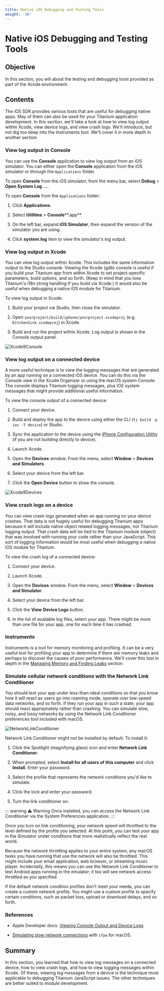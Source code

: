 ```yaml
---
title: Native iOS Debugging and Testing Tools
weight: '30'
---
```


# Native iOS Debugging and Testing Tools

## Objective

In this section, you will about the testing and debugging tools provided as part of the Xcode environment.

## Contents

The iOS SDK provides various tools that are useful for debugging native apps. May of them can also be used for your Titanium application development. In this section, we'll take a look at how to view log output within Xcode, view device logs, and view crash logs. We'll introduce, but not dig too deep into the Instruments tool. We'll cover it in more depth in another section.

### View log output in Console

You can use the **Console** application to view log output from an iOS simulator. You can either open the **Console** application from the iOS simulator or through the `Applications` folder.

To open **Console** from the iOS simulator, from the menu bar, select **Debug** > **Open System Log** **...**.

To open **Console** from the `Applications` folder:

1. Click **Applications**.

2. Select **Utilities** > **Console****.app**.

3. On the left bar, expand **iOS Simulator**, then expand the version of the simulator you are using.

4. Click **system.log** item to view the simulator's log output.

### View log output in Xcode

You can view log output within Xcode. This includes the same information output to the Studio console. Viewing the Xcode (gdb) console is useful if you build your Titanium app from within Xcode to set project-specific parameters, build options, and so forth. (Keep in mind that you lose Titanium's i18n string handling if you build via Xcode.) It would also be useful when debugging a native iOS module for Titanium.

To view log output in Xcode:

1. Build your project via Studio, then close the simulator.

2. Open `yourproject/build/iphone/yourproject.xcodeproj` (e.g. `KitchenSink.xcodeproj`) in Xcode.

3. Build and run the project within Xcode. Log output is shown in the Console output panel.

![Xcode9Console](./Xcode9Console.png)

### View log output on a connected device

A more useful technique is to view the logging messages that are generated by an app running on a connected iOS device. You can do this via the Console view in the Xcode Organizer or using the macOS system Console. The console displays Titanium logging messages, plus iOS system messages that might provide additional useful information.

To view the console output of a connected device:

1. Connect your device.

2. Build and deploy the app to the device using either the CLI (`ti build -p ios -T device`) or Studio.

3. Sync the application to the device using the [iPhone Configuration Utility](https://support.apple.com/downloads/iPhone-Configuration-Utility) (if you are not building directly to device).

4. Launch Xcode.

5. Open the **Devices** window. From the menu, select **Window** \> **Devices and Simulators**.

6. Select your device from the left bar.

7. Click the **Open Device** button to show the console.

![Xcode9Devices](./Xcode9Devices.png)

### View crash logs on a device

You can view crash logs generated when an app running on your device crashes. That data is not hugely useful for debugging Titanium apps because it will include native object related logging messages, not Titanium logging output. That crash data will be tied to the Titanium module (object) that was involved with running your code rather than your JavaScript. This sort of logging information would be most useful when debugging a native iOS module for Titanium.

To view the crash log of a connected device:

1. Connect your device.

2. Launch Xcode.

3. Open the **Devices** window. From the menu, select **Window** \> **Devices and Simulator**.

4. Select your device from the left bar.

5. Click the **View** **Device Logs** button.

6. In the list of available log files, select your app. There might be more than one file for your app, one for each time it has crashed.

### Instruments

Instruments is a tool for memory monitoring and profiling. It can be a very useful tool for profiling your app to determine if there are memory leaks and perhaps to discover the causes of poor performance. We'll cover this tool in depth in the [Managing Memory and Finding Leaks](/guide/Titanium_SDK/Titanium_SDK_How-tos/Debugging_and_Profiling/Managing_Memory_and_Finding_Leaks/) section.

### Simulate cellular network conditions with the Network Link Conditioner

You should test your app under less-than-ideal conditions so that you know how it will react as users go into roaming mode, operate over low-speed data networks, and so forth. If they run your app in such a state, your app should react appropriately rather than crashing. You can simulate slow, noisy, and lossy networks by using the Network Link Conditioner preferences tool included with macOS.

![NetworkLinkConditioner](./NetworkLinkConditioner.png)

Network Link Conditioner might not be installed by default. To install it:

1. Click the Spotlight (magnifying glass) icon and enter **Network Link Conditioner**.

2. When prompted, select **Install for all users of this computer** and click **Install**. Enter your password.

3. Select the profile that represents the network conditions you'd like to simulate.

4. Click the lock and enter your password.

5. Turn the link conditioner on.

::: warning ⚠️ Warning
Once installed, you can access the Network Link Conditioner via the System Preferences application.
:::

Once you turn on link conditioning, your network speed will throttled to the level defined by the profile you selected. At this point, you can test your app in the Simulator under conditions that more realistically reflect the real world.

Because the network throttling applies to your entire system, any macOS tasks you have running that use the network will also be throttled. This might include your email application, web browser, or streaming music player. Incidentally, this means you can use the Network Link Conditioner to test Android apps running in the emulator; it too will see network access throttled as you specified.

If the default network condition profiles don't meet your needs, you can create a custom network profile. You might use a custom profile to specify certain conditions, such as packet loss, upload or download delays, and so forth.

### References

* Apple Developer docs: [Viewing Console Output and Device Logs](http://developer.apple.com/library/IOs/#documentation/Xcode/Conceptual/ios_development_workflow/130-Debugging_Applications/debugging_applications.html)

* [Simulating slow network connections](http://titaniumninja.com/simulating-slow-network-links-on-os-x/) with `ifpw` for macOS.

## Summary

In this section, you learned that how to view log messages on a connected device, how to view crash logs, and how to view logging messages within Xcode. Of these, viewing log messages from a device is the technique most applicable to debugging Titanium JavaScript issues. The other techniques are better suited to module development.
